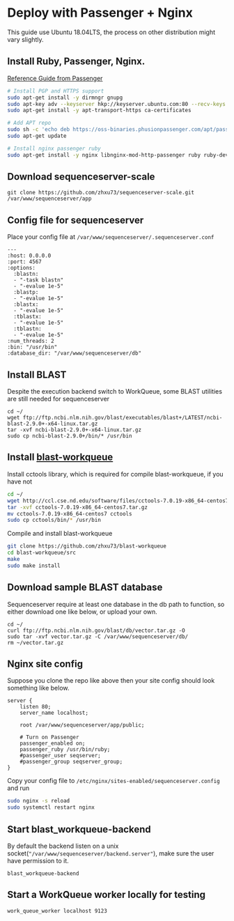 # Deploy with Passenger + Nginx
This guide use Ubuntu 18.04LTS, the process on other distribution might vary slightly.

## Install Ruby, Passenger, Nginx.
[Reference Guide from Passenger](https://www.phusionpassenger.com/library/walkthroughs/deploy/)
```bash
# Install PGP and HTTPS support
sudo apt-get install -y dirmngr gnupg
sudo apt-key adv --keyserver hkp://keyserver.ubuntu.com:80 --recv-keys 561F9B9CAC40B2F7
sudo apt-get install -y apt-transport-https ca-certificates

# Add APT repo
sudo sh -c 'echo deb https://oss-binaries.phusionpassenger.com/apt/passenger bionic main > /etc/apt/sources.list.d/passenger.list'
sudo apt-get update

# Install nginx passenger ruby
sudo apt-get install -y nginx libnginx-mod-http-passenger ruby ruby-dev git wget curl build-essential redis-server zlib1g-dev
```
## Download sequenceserver-scale
`git clone https://github.com/zhxu73/sequenceserver-scale.git /var/www/sequenceserver/app`

## Config file for sequenceserver
Place your config file at `/var/www/sequenceserver/.sequenceserver.conf`
```
---
:host: 0.0.0.0
:port: 4567
:options:
  :blastn:
  - "-task blastn"
  - "-evalue 1e-5"
  :blastp:
  - "-evalue 1e-5"
  :blastx:
  - "-evalue 1e-5"
  :tblastx:
  - "-evalue 1e-5"
  :tblastn:
  - "-evalue 1e-5"
:num_threads: 2
:bin: "/usr/bin"
:database_dir: "/var/www/sequenceserver/db"

```

## Install BLAST
Despite the execution backend switch to WorkQueue, some BLAST utilities are still needed for sequenceserver
```
cd ~/
wget ftp://ftp.ncbi.nlm.nih.gov/blast/executables/blast+/LATEST/ncbi-blast-2.9.0+-x64-linux.tar.gz
tar -xvf ncbi-blast-2.9.0+-x64-linux.tar.gz
sudo cp ncbi-blast-2.9.0+/bin/* /usr/bin
```

## Install [blast-workqueue](https://github.com/zhxu73/blast-workqueue)
Install cctools library, which is required for compile blast-workqueue, if you have not
```bash
cd ~/
wget http://ccl.cse.nd.edu/software/files/cctools-7.0.19-x86_64-centos7.tar.gz
tar -xvf cctools-7.0.19-x86_64-centos7.tar.gz
mv cctools-7.0.19-x86_64-centos7 cctools
sudo cp cctools/bin/* /usr/bin
```
Compile and install blast-workqueue
```bash
git clone https://github.com/zhxu73/blast-workqueue
cd blast-workqueue/src
make
sudo make install
```

## Download sample BLAST database
Sequenceserver require at least one database in the db path to function, so either download one like below, or upload your own.
```
cd ~/
curl ftp://ftp.ncbi.nlm.nih.gov/blast/db/vector.tar.gz -O
sudo tar -xvf vector.tar.gz -C /var/www/sequenceserver/db/
rm ~/vector.tar.gz
```
## Nginx site config
Suppose you clone the repo like above then your site config should look something like below.
```
server {
    listen 80;
    server_name localhost;

    root /var/www/sequenceserver/app/public;

    # Turn on Passenger
    passenger_enabled on;
    passenger_ruby /usr/bin/ruby;
    #passenger_user seqserver;
    #passenger_group seqserver_group;
}
```
Copy your config file to `/etc/nginx/sites-enabled/sequenceserver.config` and run
```bash
sudo nginx -s reload
sudo systemctl restart nginx
```
## Start blast_workqueue-backend
By default the backend listen on a unix socket(`"/var/www/sequenceserver/backend.server"`), make sure the user have permission to it.
```
blast_workqueue-backend
```
## Start a WorkQueue worker locally for testing
```
work_queue_worker localhost 9123
```



